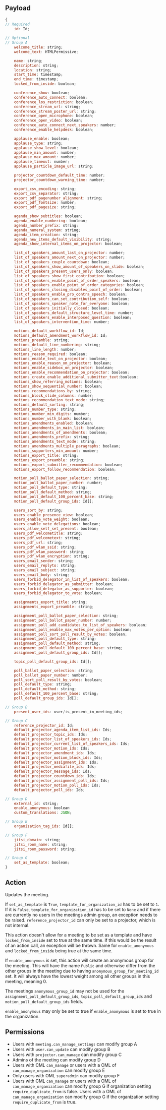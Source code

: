 ## Payload
```js
{
// Required
    id: Id;
    
// Optional
// Group A
    welcome_title: string;
    welcome_text: HTMLPermissive;

    name: string;
    description: string;
    location: string;
    start_time: timestamp;
    end_time: timestamp;
    locked_from_inside: boolean;

    conference_show: boolean;
    conference_auto_connect: boolean;
    conference_los_restriction: boolean;
    conference_stream_url: string;
    conference_stream_poster_url: string;
    conference_open_microphone: boolean;
    conference_open_video: boolean;
    conference_auto_connect_next_speakers: number;
    conference_enable_helpdesk: boolean;

    applause_enable: boolean;
    applause_type: string;
    applause_show_level: boolean;
    applause_min_amount: number;
    applause_max_amount: number;
    applause_timeout: number;
    applause_particle_image_url: string;

    projector_countdown_default_time: number;
    projector_countdown_warning_time: number;

    export_csv_encoding: string;
    export_csv_separator: string;
    export_pdf_pagenumber_alignment: string;
    export_pdf_fontsize: number;
    export_pdf_pagesize: string;

    agenda_show_subtitles: boolean;
    agenda_enable_numbering: boolean;
    agenda_number_prefix: string;
    agenda_numeral_system: string;
    agenda_item_creation: string;
    agenda_new_items_default_visibility: string;
    agenda_show_internal_items_on_projector: boolean;

    list_of_speakers_amount_last_on_projector: number;
    list_of_speakers_amount_next_on_projector: number;
    list_of_speakers_couple_countdown: boolean;
    list_of_speakers_show_amount_of_speakers_on_slide: boolean;
    list_of_speakers_present_users_only: boolean;
    list_of_speakers_show_first_contribution: boolean;
    list_of_speakers_enable_point_of_order_speakers: boolean;
    list_of_speakers_enable_point_of_order_categories: boolean;
    list_of_speakers_closing_disables_point_of_order: boolean;
    list_of_speakers_enable_pro_contra_speech: boolean;
    list_of_speakers_can_set_contribution_self: boolean;
    list_of_speakers_speaker_note_for_everyone: boolean;
    list_of_speakers_initially_closed: boolean;
    list_of_speakers_default_structure_level_time: number;
    list_of_speakers_enable_interposed_question: boolean;
    list_of_speakers_intervention_time: number;

    motions_default_workflow_id: Id;
    motions_default_amendment_workflow_id: Id;
    motions_preamble: string;
    motions_default_line_numbering: string;
    motions_line_length: number;
    motions_reason_required: boolean;
    motions_enable_text_on_projector: boolean;
    motions_enable_reason_on_projector: boolean;
    motions_enable_sidebox_on_projector: boolean;
    motions_enable_recommendation_on_projector: boolean;
    motions_create_enable_additional_submitter_text:boolean;
    motions_show_referring_motions: boolean;
    motions_show_sequential_number: boolean;
    motions_recommendations_by: string;
    motions_block_slide_columns: number;
    motions_recommendation_text_mode: string;
    motions_default_sorting: string;
    motions_number_type: string;
    motions_number_min_digits: number;
    motions_number_with_blank: boolean;
    motions_amendments_enabled: boolean;
    motions_amendments_in_main_list: boolean;
    motions_amendments_of_amendments: boolean;
    motions_amendments_prefix: string;
    motions_amendments_text_mode: string;
    motions_amendments_multiple_paragraphs: boolean;
    motions_supporters_min_amount: number;
    motions_export_title: string;
    motions_export_preamble: string;
    motions_export_submitter_recommendation: boolean;
    motions_export_follow_recommendation: boolean;

    motion_poll_ballot_paper_selection: string;
    motion_poll_ballot_paper_number: number;
    motion_poll_default_type: string;
    motion_poll_default_method: string;
    motion_poll_default_100_percent_base: string;
    motion_poll_default_group_ids: Id[];

    users_sort_by: string;
    users_enable_presence_view: boolean;
    users_enable_vote_weight: boolean;
    users_enable_vote_delegations: boolean;
    users_allow_self_set_present: boolean;
    users_pdf_welcometitle: string;
    users_pdf_welcometext: string;
    users_pdf_url: string;
    users_pdf_wlan_ssid: string;
    users_pdf_wlan_password: string;
    users_pdf_wlan_encryption: string;
    users_email_sender: string;
    users_email_replyto: string;
    users_email_subject: string;
    users_email_body: string;
    users_forbid_delegator_in_list_of_speakers: boolean;
    users_forbid_delegator_as_submitter: boolean;
    users_forbid_delegator_as_supporter: boolean;
    users_forbid_delegator_to_vote: boolean;

    assignments_export_title: string;
    assignments_export_preamble: string;

    assignment_poll_ballot_paper_selection: string;
    assignment_poll_ballot_paper_number: number;
    assignment_poll_add_candidates_to_list_of_speakers: boolean;
    assignment_poll_enable_max_votes_per_option: boolean;
    assignment_poll_sort_poll_result_by_votes: boolean;
    assignment_poll_default_type: string;
    assignment_poll_default_method: string;
    assignment_poll_default_100_percent_base: string;
    assignment_poll_default_group_ids: Id[];

    topic_poll_default_group_ids: Id[];

    poll_ballot_paper_selection: string;
    poll_ballot_paper_number: number;
    poll_sort_poll_result_by_votes: boolean;
    poll_default_type: string;
    poll_default_method: string;
    poll_default_100_percent_base: string;
    poll_default_group_ids: Id[];

// Group B
    present_user_ids: user/is_present_in_meeting_ids;

// Group C
    reference_projector_id: Id;
    default_projector_agenda_item_list_ids: Ids;
    default_projector_topic_ids: Ids;
    default_projector_list_of_speakers_ids: Ids;
    default_projector_current_list_of_speakers_ids: Ids;
    default_projector_motion_ids: Ids;
    default_projector_amendment_ids: Ids;
    default_projector_motion_block_ids: Ids;
    default_projector_assignment_ids: Ids;
    default_projector_mediafile_ids: Ids;
    default_projector_message_ids: Ids;
    default_projector_countdown_ids: Ids;
    default_projector_assignment_poll_ids: Ids;
    default_projector_motion_poll_ids: Ids;
    default_projector_poll_ids: Ids;

// Group D
    external_id: string;
    enable_anonymous: boolean
    custom_translations: JSON;

// Group E
    organization_tag_ids: Id[];

// Group F
    jitsi_domain: string;
    jitsi_room_name: string;
    jitsi_room_password: string;

// Group G
    set_as_template: boolean;
}
```

## Action
Updates the meeting.

If `set_as_template` is `True`, `template_for_organization_id` has to be set to `1`. If it is `False`, `template_for_organization_id` has to be set to `None` and if there are currently no users in the meetings admin group, an exception needs to be raised.
`reference_projector_id` can only be set to a projector, which is not internal.

This action doesn't allow for a meeting to be set as a template and have `locked_from_inside` set to true at the same time. if this would be the result of an action call, an exception will be thrown. Same for `enable_anonymous` and `locked_from_inside` being true at the same time.

If `enable_anonymous` is set, this action will create an anonymous group for the meeting. This will have the name `Public` and otherwise differ from the other groups in the meeting due to having `anonymous_group_for_meeting_id` set. It will always have the lowest weight among all other groups in this meeting, meaning 0.

The meetings `anonymous_group_id` may not be used for the `assignment_poll_default_group_ids`, `topic_poll_default_group_ids` and `motion_poll_default_group_ids` fields.

`enable_anonymous` may only be set to true if `enable_anonymous` is set to true in the organization.

## Permissions
- Users with `meeting.can_manage_settings` can modify group A
- Users with `user.can_update` can modify group B
- Users with `projector.can_manage` can modify group C
- Admins of the meeting can modify group D
- Users with CML `can_manage` or users with a OML of `can_manage_organization` can modify group E
- Only users with OML `superadmin` can modify group F
- Users with CML `can_manage` or users with a OML of `can_manage_organization` can modify group G
  if organization setting `require_duplicate_from` is false.
  Users with a OML of `can_manage_organization` can modify group G if the organization setting
  `require_duplicate_from` is true.
